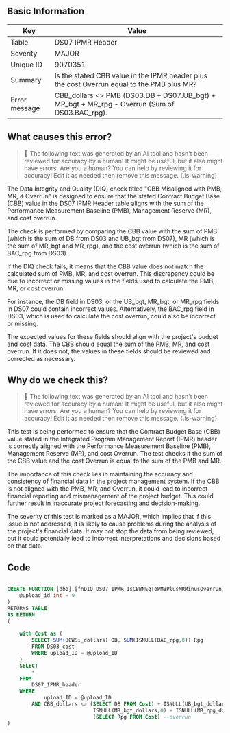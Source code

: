## Basic Information
| Key         | Value          |
|-------------|----------------|
| Table       | DS07 IPMR Header |
| Severity    | MAJOR |
| Unique ID   | 9070351   |
| Summary     | Is the stated CBB value in the IPMR header plus the cost Overrun equal to the PMB plus MR? |
| Error message | CBB_dollars <> PMB (DS03.DB + DS07.UB_bgt) + MR_bgt + MR_rpg - Overrun (Sum of DS03.BAC_rpg). |

## What causes this error?

> :robot: The following text was generated by an AI tool and hasn't been reviewed for accuracy by a human! It might be useful, but it also might have errors. Are you a human? You can help by reviewing it for accuracy! Edit it as needed then remove this message.
{.is-warning}

The Data Integrity and Quality (DIQ) check titled "CBB Misaligned with PMB, MR, & Overrun" is designed to ensure that the stated Contract Budget Base (CBB) value in the DS07 IPMR Header table aligns with the sum of the Performance Measurement Baseline (PMB), Management Reserve (MR), and cost overrun. 

The check is performed by comparing the CBB value with the sum of PMB (which is the sum of DB from DS03 and UB_bgt from DS07), MR (which is the sum of MR_bgt and MR_rpg), and the cost overrun (which is the sum of BAC_rpg from DS03). 

If the DIQ check fails, it means that the CBB value does not match the calculated sum of PMB, MR, and cost overrun. This discrepancy could be due to incorrect or missing values in the fields used to calculate the PMB, MR, or cost overrun. 

For instance, the DB field in DS03, or the UB_bgt, MR_bgt, or MR_rpg fields in DS07 could contain incorrect values. Alternatively, the BAC_rpg field in DS03, which is used to calculate the cost overrun, could also be incorrect or missing. 

The expected values for these fields should align with the project's budget and cost data. The CBB should equal the sum of the PMB, MR, and cost overrun. If it does not, the values in these fields should be reviewed and corrected as necessary.
## Why do we check this?

> :robot: The following text was generated by an AI tool and hasn't been reviewed for accuracy by a human! It might be useful, but it also might have errors. Are you a human? You can help by reviewing it for accuracy! Edit it as needed then remove this message.
{.is-warning}

This test is being performed to ensure that the Contract Budget Base (CBB) value stated in the Integrated Program Management Report (IPMR) header is correctly aligned with the Performance Measurement Baseline (PMB), Management Reserve (MR), and cost Overrun. The test checks if the sum of the CBB value and the cost Overrun is equal to the sum of the PMB and MR. 

The importance of this check lies in maintaining the accuracy and consistency of financial data in the project management system. If the CBB is not aligned with the PMB, MR, and Overrun, it could lead to incorrect financial reporting and mismanagement of the project budget. This could further result in inaccurate project forecasting and decision-making. 

The severity of this test is marked as a MAJOR, which implies that if this issue is not addressed, it is likely to cause problems during the analysis of the project's financial data. It may not stop the data from being reviewed, but it could potentially lead to incorrect interpretations and decisions based on that data.
## Code

```sql

CREATE FUNCTION [dbo].[fnDIQ_DS07_IPMR_IsCBBNEqToPMBPlusMRMinusOverrun] (
	@upload_id int = 0
)
RETURNS TABLE
AS RETURN
(
	
	with Cost as (
		SELECT SUM(BCWSi_dollars) DB, SUM(ISNULL(BAC_rpg,0)) Rpg
		FROM DS03_cost
		WHERE upload_ID = @upload_ID
	)
	SELECT 
		*
	FROM
		DS07_IPMR_header
	WHERE
			upload_ID = @upload_ID
		AND CBB_dollars <> (SELECT DB FROM Cost) + ISNULL(UB_bgt_dollars,0) + --PMB
							ISNULL(MR_bgt_dollars,0) + ISNULL(MR_rpg_dollars,0) - --MR
							(SELECT Rpg FROM Cost) --overrun
)
```
